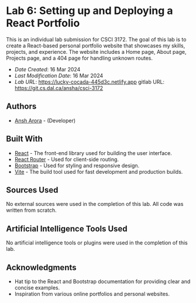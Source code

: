 # Lab 6: Setting up and Deploying a React Portfolio

This is an individual lab submission for CSCI 3172. The goal of this lab is to create a React-based personal portfolio website that showcases my skills, projects, and experience. The website includes a Home page, About page, Projects page, and a 404 page for handling unknown routes.

* *Date Created*: 16 Mar 2024
* *Last Modification Date*: 16 Mar 2024
* *Lab URL*: https://lucky-cocada-445d3c.netlify.app
gitlab URL: https://git.cs.dal.ca/ansha/csci-3172

## Authors

* [Ansh Arora](an608751@dal.ca) - (Developer)

## Built With

* [React](https://reactjs.org/) - The front-end library used for building the user interface.
* [React Router](https://reactrouter.com/) - Used for client-side routing.
* [Bootstrap](https://getbootstrap.com/) - Used for styling and responsive design.
* [Vite](https://vitejs.dev/) - The build tool used for fast development and production builds.

## Sources Used

No external sources were used in the completion of this lab. All code was written from scratch.

## Artificial Intelligence Tools Used

No artificial intelligence tools or plugins were used in the completion of this lab.

## Acknowledgments

* Hat tip to the React and Bootstrap documentation for providing clear and concise examples.
* Inspiration from various online portfolios and personal websites.